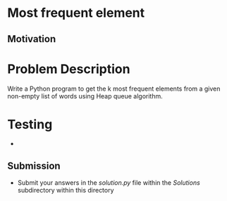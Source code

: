 # Most frequent element
## Motivation


# Problem Description
Write a Python program to get the k most frequent elements from a given non-empty list of words using Heap queue algorithm.
# Testing
* 

## Submission
* Submit your answers in the *solution.py* file within the *Solutions* subdirectory within this directory
